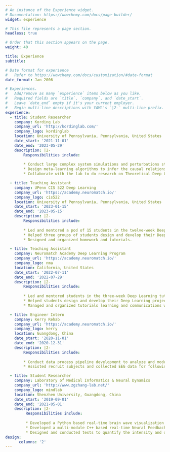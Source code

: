 ```yaml
---
# An instance of the Experience widget.
# Documentation: https://wowchemy.com/docs/page-builder/
widget: experience

# This file represents a page section.
headless: true

# Order that this section appears on the page.
weight: 40

title: Experience
subtitle:

# Date format for experience
#   Refer to https://wowchemy.com/docs/customization/#date-format
date_format: Jan 2006

# Experiences.
#   Add/remove as many `experience` items below as you like.
#   Required fields are `title`, `company`, and `date_start`.
#   Leave `date_end` empty if it's your current employer.
#   Begin multi-line descriptions with YAML's `|2-` multi-line prefix.
experience:
  - title: Student Researcher
    company: Kording Lab
    company_url: 'http://kordinglab.com/'
    company_logo: kordinglab
    location: University of Pennsylvania, Pennsylvania, United States
    date_start: '2021-11-01'
    date_end: '2023-05-29'
    description: |2-
        Responsibilities include:
        
        * Conduct large complex system simulations and perturbations studies on NMOS6502 microprocessor.
        * Design meta-learning algorithms to infer the causal relationships between system parameters.
        * Collaborate with the lab to do research on Theoretical Deep Learning and Causal Inference.

  - title: Teaching Assistant
    company: UPenn CIS 522 Deep Learning
    company_url: 'https://academy.neuromatch.io/'
    company_logo: cis522
    location: University of Pennsylvania, Pennsylvania, United States
    date_start: '2023-01-15'
    date_end: '2023-05-15'
    description: |2-
        Responsibilities include:
        
        * Led and mentored a pod of 15 students in the twelve-week Deep Learning study.
        * Helped three groups of students design and develop their Deep Learning projects.
        * Designed and organized homework and tutorials.

  - title: Teaching Assistant
    company: Neuromatch Academy Deep Learning Program
    company_url: 'https://academy.neuromatch.io/'
    company_logo: nma
    location: California, United States
    date_start: '2022-07-11'
    date_end: '2022-07-29'
    description: |2-
        Responsibilities include:
        
        * Led and mentored students in the three-week Deep Learning tutorials study.
        * Helped students design and develop their Deep Learning projects based on Computer Vision.
        * Managed and organized tutorials learning and communications with mentors and students.

  - title: Engineer Intern
    company: Kerry Rehab
    company_url: 'https://academy.neuromatch.io/'
    company_logo: kerry
    location: Guangdong, China
    date_start: '2020-11-01'
    date_end: '2020-12-31'
    description: |2-
        Responsibilities include:
        
        * Conduct data process pipeline development to analyze and model the EEG data.
        * Assisted recruit subjects and collected EEG data for following neural feedback analysis.

  - title: Student Researcher
    company: Laboratory of Medical Informatics & Neural Dynamics
    company_url: 'http://www.zgzhang-lab.net/'
    company_logo: mindlab
    location: Shenzhen University, Guangdong, China
    date_start: '2019-09-01'
    date_end: '2021-05-01'
    description: |2-
         Responsibilities include:
    
         * Developed a Python based real-time brain wave visualization tool for host computer
         * Developed a multi-module C++ based real-time Neural Feedback System on OpenBCI
         * Designed and conducted tests to quantify the intensity and depth of the system’s modulation of brain wave
design:
      columns: '2'
---
```

